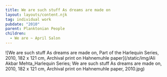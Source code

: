 ```yaml
---
title: We are such stuff As dreams are made on
layout: layouts/content.njk
tag: individual work
pubdate: "2010"
parent: Planktonian People
children:
  - We are ~ April Salon
---
```

![We are such stuff As dreams are made on, Part of the Harlequin Series, 2010, 182 x 121 cm, Archival print on Hahnemuhle paper](/static/img/Ali Akbar Mehta_Harlequin Series; We are such stuff As dreams are made on, 2010, 182 x 121 cm, Archival print on Hahnemuhle paper, 2010.jpg)
